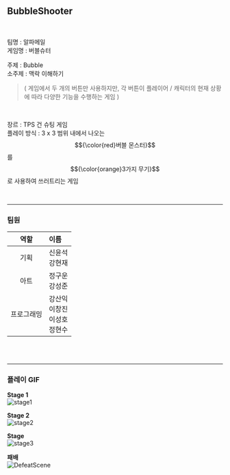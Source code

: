 ## BubbleShooter
<br>

팀명 : 알파메일  
게임명 : 버블슈터  

주제 : Bubble   
소주제 : 맥락 이해하기
> ( 게임에서 두 개의 버튼만 사용하지만, 각 버튼이 플레이어 / 캐릭터의 현재 상황에 따라 다양한 기능을 수행하는 게임 )  
<br>

장르 : TPS 건 슈팅 게임  
플레이 방식 : 3 x 3 범위 내에서 나오는 $${\color{red}버블 몬스터}$$를 $${\color{orange}3가지 무기}$$로 사용하여 쓰러트리는 게임 

<br>

---

### 팀원  

| 역할 | 이름 |
| :---: | :--- |
| 기획 | 신윤석 <br> 강현재 | 
| 아트 | 정구운 <br> 강성준 |
| 프로그래밍 | 강산익 <br> 이창진 <br> 이성호 <br> 정현수 |

<br>
<br>

---

### 플레이 GIF

<b>Stage 1</b>  
![stage1](https://github.com/user-attachments/assets/d60a623c-e945-436c-a091-78ea44bb9e8b)


<b>Stage 2</b>  
![stage2](https://github.com/user-attachments/assets/ea02b1bb-d8c6-4bf2-9327-ea6e9e7346bd)


<b>Stage</b>  
![stage3](https://github.com/user-attachments/assets/7ea3372e-a072-453d-bfd0-4344a29fe5cd)


<b>패배</b>  
![DefeatScene](https://github.com/user-attachments/assets/25b6c9a7-fa10-4b89-bd2b-4aa3a013ba6e)

